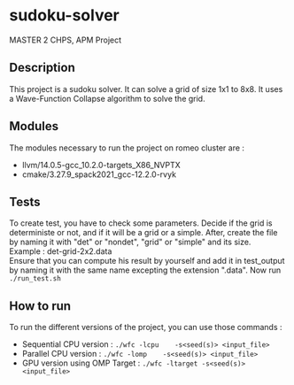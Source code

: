 # sudoku-solver
MASTER 2 CHPS, APM Project 

## Description
This project is a sudoku solver. It can solve a grid of size 1x1 to 8x8. It uses a Wave-Function Collapse algorithm to solve the grid.

## Modules
The modules necessary to run the project on romeo cluster are :
- llvm/14.0.5-gcc\_10.2.0-targets\_X86\_NVPTX 
- cmake/3.27.9\_spack2021\_gcc-12.2.0-rvyk 

## Tests
To create test, you have to check some parameters. Decide if the grid is deterministe or not, and if it will be a grid or a simple. After, create the file by naming it with "det" or "nondet", "grid" or "simple" and its size.  
Example : det-grid-2x2.data  
Ensure that you can compute his result by yourself and add it in test_output by naming it with the same name excepting the extension ".data". 
Now run `./run_test.sh`

## How to run
To run the different versions of the project, you can use those commands :
- Sequential CPU version       : `./wfc -lcpu    -s<seed(s)> <input_file>`
- Parallel CPU version         : `./wfc -lomp    -s<seed(s)> <input_file>`
- GPU version using OMP Target : `./wfc -ltarget -s<seed(s)> <input_file>`
